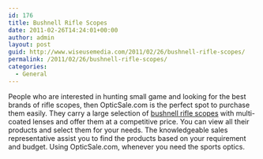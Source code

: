```yaml
---
id: 176
title: Bushnell Rifle Scopes
date: 2011-02-26T14:24:01+00:00
author: admin
layout: post
guid: http://www.wiseusemedia.com/2011/02/26/bushnell-rifle-scopes/
permalink: /2011/02/26/bushnell-rifle-scopes/
categories:
  - General
---
```

People who are interested in hunting small game and looking for the best brands of rifle scopes, then OpticSale.com is the perfect spot to purchase them easily. They carry a large selection of [bushnell rifle scopes](http://www.opticsale.com/bushnell-rifle-scopes-160-ctg.html) with multi-coated lenses and offer them at a competitive price. You can view all their products and select them for your needs. The knowledgeable sales representative assist you to find the products based on your requirement and budget. Using OpticSale.com, whenever you need the sports optics.